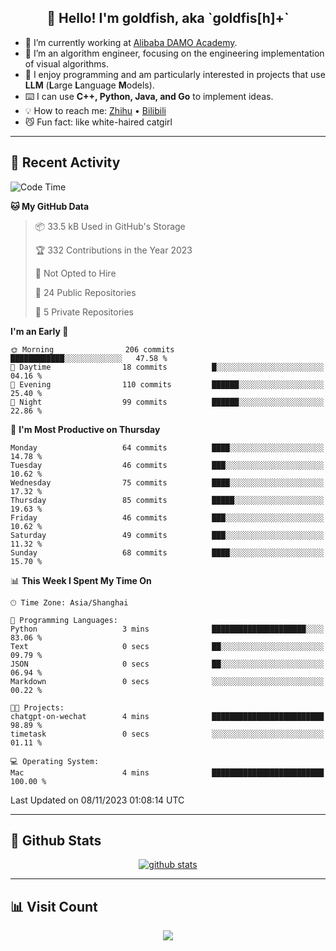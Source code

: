 
<h2 align="center">👋 Hello! I'm goldfish, aka `goldfis[h]+`</h2>

- 📍 I’m currently working at [Alibaba DAMO Academy](https://damo.alibaba.com/).  
- 🌱 I’m an algorithm engineer, focusing on the engineering implementation of visual algorithms.  
- 💬 I enjoy programming and am particularly interested in projects that use **LLM** (**L**arge **L**anguage **M**odels).   
- ⌨️ I can use **C++, Python, Java, and Go** to implement ideas.  
- 💡 How to reach me: [Zhihu](https://www.zhihu.com/people/goldfishh) • [Bilibili](https://space.bilibili.com/11349246)  
- 😼 Fun fact: like white-haired catgirl  

-------

## 🔧 Recent Activity

<!--START_SECTION:waka-->
![Code Time](http://img.shields.io/badge/Code%20Time-13%20hrs%2033%20mins-blue)

**🐱 My GitHub Data** 

> 📦 33.5 kB Used in GitHub's Storage 
 > 
> 🏆 332 Contributions in the Year 2023
 > 
> 🚫 Not Opted to Hire
 > 
> 📜 24 Public Repositories 
 > 
> 🔑 5 Private Repositories 
 > 
**I'm an Early 🐤** 

```text
🌞 Morning                206 commits         ████████████░░░░░░░░░░░░░   47.58 % 
🌆 Daytime                18 commits          █░░░░░░░░░░░░░░░░░░░░░░░░   04.16 % 
🌃 Evening                110 commits         ██████░░░░░░░░░░░░░░░░░░░   25.40 % 
🌙 Night                  99 commits          ██████░░░░░░░░░░░░░░░░░░░   22.86 % 
```
📅 **I'm Most Productive on Thursday** 

```text
Monday                   64 commits          ████░░░░░░░░░░░░░░░░░░░░░   14.78 % 
Tuesday                  46 commits          ███░░░░░░░░░░░░░░░░░░░░░░   10.62 % 
Wednesday                75 commits          ████░░░░░░░░░░░░░░░░░░░░░   17.32 % 
Thursday                 85 commits          █████░░░░░░░░░░░░░░░░░░░░   19.63 % 
Friday                   46 commits          ███░░░░░░░░░░░░░░░░░░░░░░   10.62 % 
Saturday                 49 commits          ███░░░░░░░░░░░░░░░░░░░░░░   11.32 % 
Sunday                   68 commits          ████░░░░░░░░░░░░░░░░░░░░░   15.70 % 
```


📊 **This Week I Spent My Time On** 

```text
🕑︎ Time Zone: Asia/Shanghai

💬 Programming Languages: 
Python                   3 mins              █████████████████████░░░░   83.06 % 
Text                     0 secs              ██░░░░░░░░░░░░░░░░░░░░░░░   09.79 % 
JSON                     0 secs              ██░░░░░░░░░░░░░░░░░░░░░░░   06.94 % 
Markdown                 0 secs              ░░░░░░░░░░░░░░░░░░░░░░░░░   00.22 % 

🐱‍💻 Projects: 
chatgpt-on-wechat        4 mins              █████████████████████████   98.89 % 
timetask                 0 secs              ░░░░░░░░░░░░░░░░░░░░░░░░░   01.11 % 

💻 Operating System: 
Mac                      4 mins              █████████████████████████   100.00 % 
```


 Last Updated on 08/11/2023 01:08:14 UTC
<!--END_SECTION:waka-->

-------

## 📆 Github Stats

<p align="center">
    <a href="https://github.com/anuraghazra/github-readme-stats">
      <img src="https://github-readme-stats.vercel.app/api?username=goldfishh&show_icons=true&theme=dracula" alt="github stats" />
    </a>
</p>

-------

## 📊 Visit Count

<p align="center">
  <a href="https://count.getloli.com/"><img src="https://count.getloli.com/get/@:goldfishh?theme=rule34"></a>
</p>
